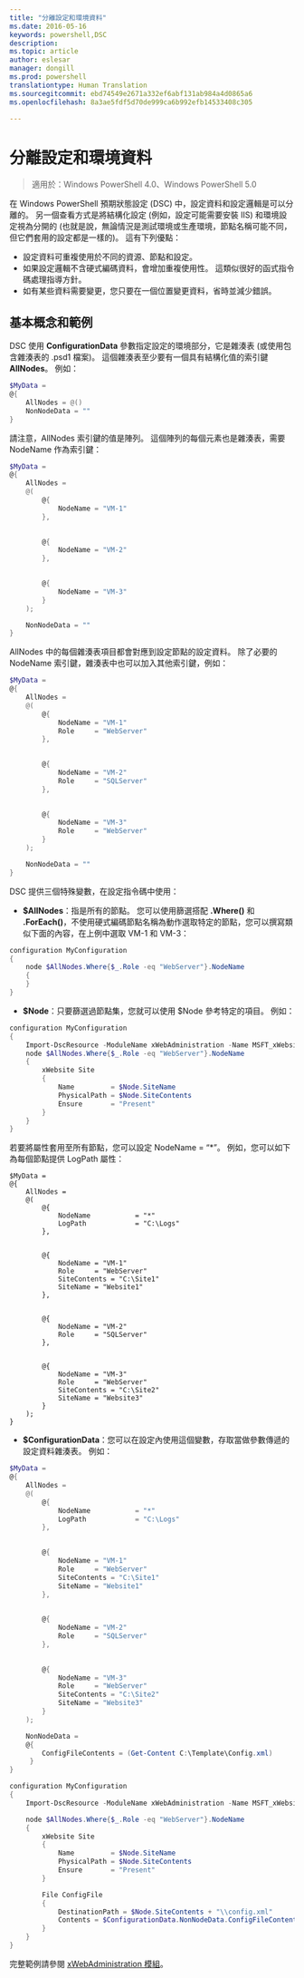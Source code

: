 ```yaml
---
title: "分離設定和環境資料"
ms.date: 2016-05-16
keywords: powershell,DSC
description: 
ms.topic: article
author: eslesar
manager: dongill
ms.prod: powershell
translationtype: Human Translation
ms.sourcegitcommit: ebd74549e2671a332ef6abf131ab984a4d0865a6
ms.openlocfilehash: 8a3ae5fdf5d70de999ca6b992efb14533408c305

---
```


# 分離設定和環境資料

>適用於：Windows PowerShell 4.0、Windows PowerShell 5.0

在 Windows PowerShell 預期狀態設定 (DSC) 中，設定資料和設定邏輯是可以分離的。 另一個查看方式是將結構化設定 (例如，設定可能需要安裝 IIS) 和環境設定視為分開的 (也就是說，無論情況是測試環境或生產環境，節點名稱可能不同，但它們套用的設定都是一樣的)。 這有下列優點：

* 設定資料可重複使用於不同的資源、節點和設定。
* 如果設定邏輯不含硬式編碼資料，會增加重複使用性。 這類似很好的函式指令碼處理指導方針。
* 如有某些資料需要變更，您只要在一個位置變更資料，省時並減少錯誤。

## 基本概念和範例

DSC 使用 **ConfigurationData** 參數指定設定的環境部分，它是雜湊表 (或使用包含雜湊表的 .psd1 檔案)。 這個雜湊表至少要有一個具有結構化值的索引鍵 **AllNodes**。 例如：

```powershell
$MyData = 
@{
    AllNodes = @()
    NonNodeData = ""   
}
```

請注意，AllNodes 索引鍵的值是陣列。 這個陣列的每個元素也是雜湊表，需要 NodeName 作為索引鍵：

```powershell
$MyData = 
@{
    AllNodes = 
    @(
        @{
            NodeName = "VM-1"
        },

 
        @{
            NodeName = "VM-2"
        },

 
        @{
            NodeName = "VM-3"
        }
    );

    NonNodeData = ""   
}
```

AllNodes 中的每個雜湊表項目都會對應到設定節點的設定資料。 除了必要的 NodeName 索引鍵，雜湊表中也可以加入其他索引鍵，例如：

```powershell
$MyData = 
@{
    AllNodes = 
    @(
        @{
            NodeName = "VM-1"
            Role     = "WebServer"
        },

 
        @{
            NodeName = "VM-2"
            Role     = "SQLServer"
        },

 
        @{
            NodeName = "VM-3"
            Role     = "WebServer"
        }
    );

    NonNodeData = ""   
}
```

DSC 提供三個特殊變數，在設定指令碼中使用：

* **$AllNodes**：指是所有的節點。 您可以使用篩選搭配 **.Where()** 和 **.ForEach()**，不使用硬式編碼節點名稱為動作選取特定的節點，您可以撰寫類似下面的內容，在上例中選取 VM-1 和 VM-3：

```powershell
configuration MyConfiguration
{
    node $AllNodes.Where{$_.Role -eq "WebServer"}.NodeName
    {
    }
}
```

* **$Node**：只要篩選過節點集，您就可以使用 $Node 參考特定的項目。 例如：

```powershell
configuration MyConfiguration
{
    Import-DscResource -ModuleName xWebAdministration -Name MSFT_xWebsite
    node $AllNodes.Where{$_.Role -eq "WebServer"}.NodeName
    {
        xWebsite Site
        {
            Name         = $Node.SiteName
            PhysicalPath = $Node.SiteContents
            Ensure       = "Present"
        }
    }
}
```

若要將屬性套用至所有節點，您可以設定 NodeName = “*”。 例如，您可以如下為每個節點提供 LogPath 屬性：

```
$MyData = 
@{
    AllNodes = 
    @(
        @{
            NodeName           = "*"
            LogPath            = "C:\Logs"
        },

 
        @{
            NodeName = "VM-1"
            Role     = "WebServer"
            SiteContents = "C:\Site1"
            SiteName = "Website1"
        },

 
        @{
            NodeName = "VM-2"
            Role     = "SQLServer"
        },

 
        @{
            NodeName = "VM-3"
            Role     = "WebServer"
            SiteContents = "C:\Site2"
            SiteName = "Website3"
        }
    );
}
```

* **$ConfigurationData**：您可以在設定內使用這個變數，存取當做參數傳遞的設定資料雜湊表。 例如：

```powershell
$MyData = 
@{
    AllNodes = 
    @(
        @{
            NodeName           = "*"
            LogPath            = "C:\Logs"
        },

 
        @{
            NodeName = "VM-1"
            Role     = "WebServer"
            SiteContents = "C:\Site1"
            SiteName = "Website1"
        },

 
        @{
            NodeName = "VM-2"
            Role     = "SQLServer"
        },
 

        @{
            NodeName = "VM-3"
            Role     = "WebServer"
            SiteContents = "C:\Site2"
            SiteName = "Website3"
        }
    );

    NonNodeData = 
    @{
        ConfigFileContents = (Get-Content C:\Template\Config.xml)
     }   
} 

configuration MyConfiguration
{
    Import-DscResource -ModuleName xWebAdministration -Name MSFT_xWebsite

    node $AllNodes.Where{$_.Role -eq "WebServer"}.NodeName
    {
        xWebsite Site
        {
            Name         = $Node.SiteName
            PhysicalPath = $Node.SiteContents
            Ensure       = "Present"
        }

        File ConfigFile
        {
            DestinationPath = $Node.SiteContents + "\\config.xml"
            Contents = $ConfigurationData.NonNodeData.ConfigFileContents
        }
    }
}
```

完整範例請參閱 [xWebAdministration 模組](https://powershellgallery.com/packages/xWebAdministration)。




<!--HONumber=Jun16_HO4-->


